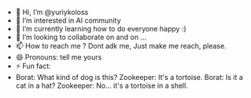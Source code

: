 - 👋 Hi, I’m @yuriykoloss
- 👀 I’m interested in AI community 
- 🌱 I’m currently learning how to do everyone happy :)
- 💞️ I’m looking to collaborate on and on ...
- 📫 How to reach me ? Dont adk me, Just make me reach, please.
- 😄 Pronouns: tell me yours
- ⚡ Fun fact:
- Borat: What kind of dog is this?
Zookeeper: It's a tortoise.
Borat: Is it a cat in a hat?
Zookeeper: No... it's a tortoise in a shell.

<!---
yuriykoloss/yuriykoloss is a ✨ special ✨ repository because its `README.md` (this file) appears on your GitHub profile.
You can click the Preview link to take a look at your changes.
--->
